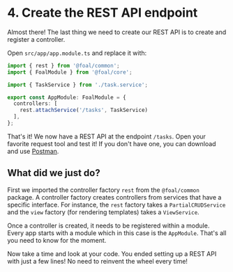 # 4. Create the REST API endpoint

Almost there! The last thing we need to create our REST API is to create and register a controller.

Open `src/app/app.module.ts` and replace it with:

```typescript
import { rest } from '@foal/common';
import { FoalModule } from '@foal/core';

import { TaskService } from './task.service';

export const AppModule: FoalModule = {
  controllers: [
    rest.attachService('/tasks', TaskService)
  ],
};

```

That's it! We now have a REST API at the endpoint `/tasks`. Open your favorite request tool and test it! If you don't have one, you can download and use [Postman](https://www.getpostman.com/).

## What did we just do?

First we imported the controller factory `rest` from the `@foal/common` package. A controller factory creates controllers from services that have a specific interface. For instance, the `rest` factory takes a `PartialCRUDService` and the `view` factory (for rendering templates) takes a `ViewService`.

Once a controller is created, it needs to be registered within a module. Every app starts with a module which in this case is the `AppModule`. That's all you need to know for the moment.

Now take a time and look at your code. You ended setting up a REST API with just a few lines! No need to reinvent the wheel every time!